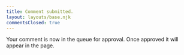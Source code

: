 ```yaml
---
title: Comment submitted.
layout: layouts/base.njk
commentsClosed: true
---
```


Your comment is now in the queue for approval. Once approved it will appear in the page.

